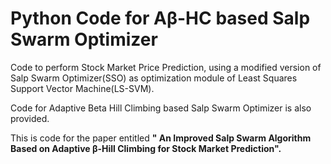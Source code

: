 # Python Code for Aβ-HC based Salp Swarm Optimizer

Code to perform Stock Market Price Prediction, using a modified version of Salp Swarm Optimizer(SSO) as optimization module of Least Squares Support Vector Machine(LS-SVM).

Code for Adaptive Beta Hill Climbing based Salp Swarm Optimizer is also provided.

This is code for the paper entitled **" An Improved Salp Swarm Algorithm Based on Adaptive β-Hill Climbing for Stock Market Prediction".**
